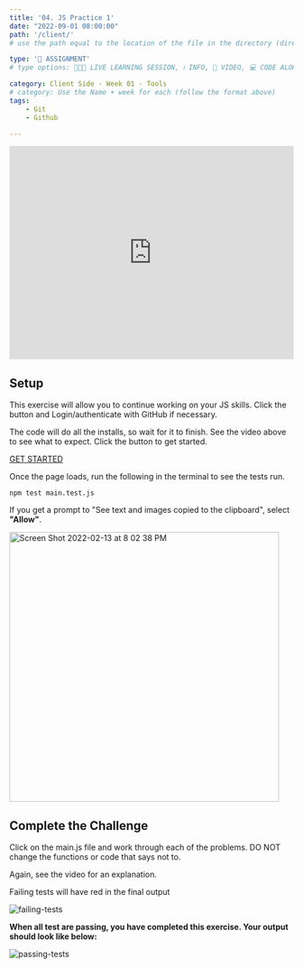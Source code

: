 ```yaml
---
title: '04. JS Practice 1'
date: "2022-09-01 08:00:00"
path: '/client/'
# use the path equal to the location of the file in the directory (directory structure)

type: '📝 ASSIGNMENT'
# type options: 👩🏽‍🏫 LIVE LEARNING SESSION, ℹ️ INFO, 🎥 VIDEO, 💻 CODE ALONG, 🥼LAB, ↩️ REVIEW/NOTES, 👥 GROUP LEARNING, 👷🏼‍♂️ GROUP PROJECT, 🧠 ASSESSMENT, 📝 ASSIGNMENT

category: Client Side - Week 01 - Tools
# category: Use the Name + week for each (follow the format above)
tags: 
    - Git
    - Github

---
```

<div style="padding:75% 0 0 0;position:relative;"><iframe src="https://player.vimeo.com/video/747063311?h=a44fe8ef3b&amp;badge=0&amp;autopause=0&amp;player_id=0&amp;app_id=58479" frameborder="0" allow="autoplay; fullscreen; picture-in-picture" allowfullscreen style="position:absolute;top:0;left:0;width:100%;height:100%;" title="JS Practice using Gitpod"></iframe></div><script src="https://player.vimeo.com/api/player.js"></script>

## Setup
This exercise will allow you to continue working on your JS skills. Click the button and Login/authenticate with GitHub if necessary.

The code will do all the installs, so wait for it to finish. See the video above to see what to expect. Click the button to get started.

<a class="rn-button btn-purple" href="https://gitpod.io/#https://github.com/codetracker-learning/js-practice-1" target="_blank">GET STARTED</a>

Once the page loads, run the following in the terminal to see the tests run.

`npm test main.test.js`

If you get a prompt to "See text and images copied to the clipboard", select **"Allow"**.

<img width="478" alt="Screen Shot 2022-02-13 at 8 02 38 PM" src="https://user-images.githubusercontent.com/29741570/188746523-35dbf394-b867-4792-a41c-2a392dc3563f.png">

## Complete the Challenge
Click on the main.js file and work through each of the problems. DO NOT change the functions or code that says not to.

Again, see the video for an explanation.

Failing tests will have red in the final output

<img alt="failing-tests" src="https://user-images.githubusercontent.com/29741570/188746677-b8ca7f76-8f75-44b7-82cb-a623e6695441.png">


**When all test are passing, you have completed this exercise. Your output should look like below:**

<img alt="passing-tests" src="https://user-images.githubusercontent.com/29741570/188746702-72001106-dc58-4a42-a731-d312dc385b61.png">
